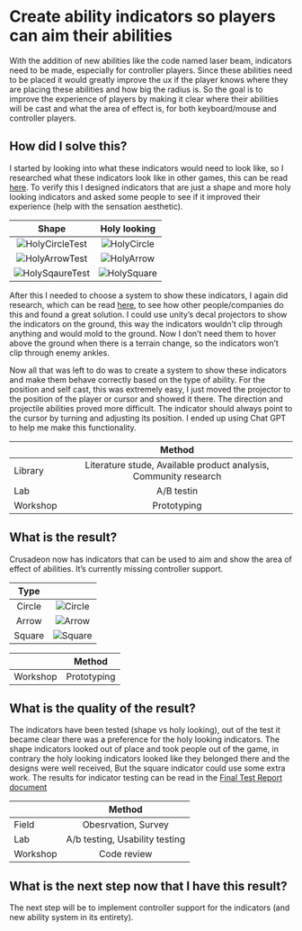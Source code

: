 # Create ability indicators so players can aim their abilities
With the addition of new abilities like the code named laser beam, indicators need to be made, especially for controller players. Since these abilities need to be placed it would greatly improve the ux if the player knows where they are placing these abilities and how big the radius is. So the goal is to improve the experience of players by making it clear where their abilities will be cast and what the area of effect is, for both keyboard/mouse and controller players.

## How did I solve this?
I started by looking into what these indicators would need to look like, so I researched what these indicators look like in other games, this can be read [here](../5.%20Research/03.%20Indicator%20Visuals.md). To verify this I designed indicators that are just a shape and more holy looking indicators and asked some people to see if it improved their experience (help with the sensation aesthetic).

|Shape|Holy looking|
|:---:|:----------:|
|![HolyCircleTest](https://github.com/Timsel1/S6-Portfolio/assets/90602424/998303af-3d0d-41e2-81e4-ea9b8b98b656)|![HolyCircle](https://github.com/Timsel1/S6-Portfolio/assets/90602424/57899bdd-7c87-4c2a-9b30-be7167ab49ab)|
|![HolyArrowTest](https://github.com/Timsel1/S6-Portfolio/assets/90602424/bb0cea07-7309-4602-aab5-882058576fda)|![HolyArrow](https://github.com/Timsel1/S6-Portfolio/assets/90602424/c44e02cb-009e-4cb0-9e3e-e435d4879d16)|
|![HolySqaureTest](https://github.com/Timsel1/S6-Portfolio/assets/90602424/f3328e11-4458-4ec3-b620-026662ebc533)|![HolySquare](https://github.com/Timsel1/S6-Portfolio/assets/90602424/bde8ebe3-001f-4320-b481-65aacc3904f7)|

After this I needed to choose a system to show these indicators, I again did research, which can be read [here](../5.%20Research/04.%20Indicator%20System.md), to see how other people/companies do this and found a great solution. I could use unity’s decal projectors to show the indicators on the ground, this way the indicators wouldn’t clip through anything and would mold to the ground. Now I don’t need them to hover above the ground when there is a terrain change, so the indicators won’t clip through enemy ankles.

Now all that was left to do was to create a system to show these indicators and make them behave correctly based on the type of ability. For the position and self cast, this was extremely easy, I just moved the projector to the position of the player or cursor and showed it there. The direction and projectile abilities proved more difficult. The indicator should always point to the cursor by turning and adjusting its position. I ended up using Chat GPT to help me make this functionality.

|  |Method|
|:-|:----:|
|Library|Literature stude, Available product analysis, Community research|
|Lab|A/B testin|
|Workshop|Prototyping|

## What is the result?
Crusadeon now has indicators that can be used to aim and show the area of effect of abilities. It’s currently missing controller support.

|Type||
|:--:|:-:|
|Circle|![Circle](https://github.com/Timsel1/S6-Portfolio/assets/90602424/7c2dbbb6-4a78-405b-b75d-4d7b097d3636)|
|Arrow|![Arrow](https://github.com/Timsel1/S6-Portfolio/assets/90602424/62c0803d-d04a-42c3-95e9-41d89e8dc162)|
|Square|![Square](https://github.com/Timsel1/S6-Portfolio/assets/90602424/87c4f9c6-cb5f-4fbe-aff5-ade7e43c026a)|

|  |Method|
|:-|:----:|
|Workshop|Prototyping|

## What is the quality of the result? 
The indicators have been tested (shape vs holy looking), out of the test it became clear there was a preference for the holy looking indicators. The shape indicators looked out of place and took people out of the game, in contrary the holy looking indicators looked like they belonged there and the designs were well received, But the square indicator could use some extra work. The results for indicator testing can be read in the [Final Test Report document](../4.%20Playtests/9.%20Final%20Test%20Report.md)

|  |Method|
|:-|:----:|
|Field|Obesrvation, Survey|
|Lab|A/b testing, Usability testing|
|Workshop|Code review|

## What is the next step now that I have this result?
The next step will be to implement controller support for the indicators (and new ability system in its entirety).
